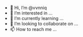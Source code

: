 - 👋 Hi, I’m @vvnniq
- 👀 I’m interested in ...
- 🌱 I’m currently learning ...
- 💞️ I’m looking to collaborate on ...
- 📫 How to reach me ...

<!---
vvnniq/vvnniq is a ✨ special ✨ repository because its `README.md` (this file) appears on your GitHub profile.
You can click the Preview link to take a look at your changes.
--->
